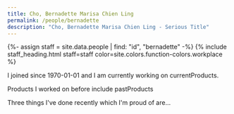 ```yaml
---
title: Cho, Bernadette Marisa Chien Ling
permalink: /people/bernadette
description: "Cho, Bernadette Marisa Chien Ling - Serious Title"
---
```


{%- assign staff = site.data.people | find: "id", "bernadette" -%}
{% include staff_heading.html staff=staff color=site.colors.function-colors.workplace %}

<p>I joined since 1970-01-01 and I am currently working on currentProducts.</p>

<p>Products I worked on before include pastProducts</p>

<p>Three things I've done recently which I'm proud of are...</p>

